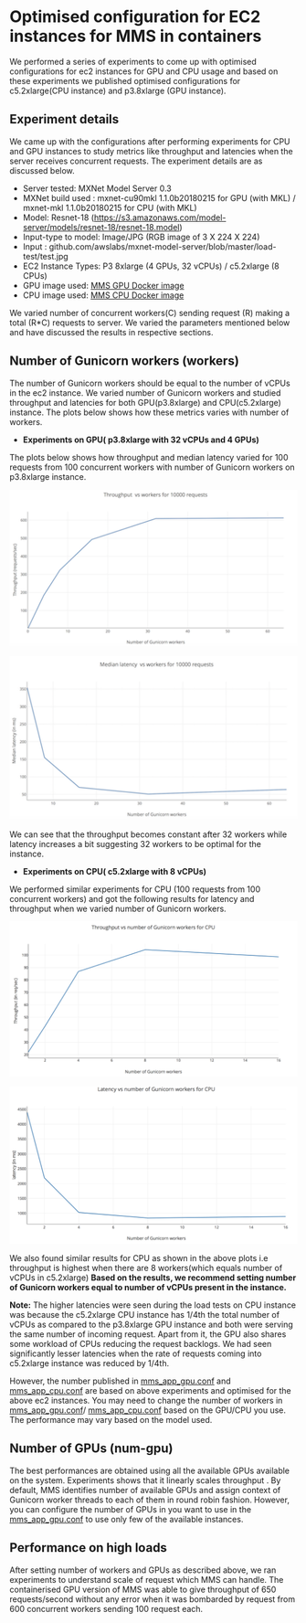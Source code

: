 # Optimised configuration for EC2 instances for MMS in containers
We performed a series of experiments to come up with optimised configurations for ec2 instances for GPU and CPU usage and based on these experiments we published optimised configurations for c5.2xlarge(CPU instance) and p3.8xlarge (GPU instance). 
## Experiment details
We came up with the configurations after performing experiments for CPU and GPU instances to study metrics like throughput and latencies when the server receives concurrent requests.  The experiment details are as discussed below.
* Server  tested: MXNet Model Server 0.3 
* MXNet build used : mxnet-cu90mkl 1.1.0b20180215 for GPU (with MKL) / mxnet-mkl 1.1.0b20180215 for CPU (with MKL)
* Model: Resnet-18 (https://s3.amazonaws.com/model-server/models/resnet-18/resnet-18.model)
* Input-type to model: Image/JPG (RGB image of 3 X 224 X 224)
* Input : github.com/awslabs/mxnet-model-server/blob/master/load-test/test.jpg
* EC2 Instance Types: P3 8xlarge (4 GPUs, 32 vCPUs) / c5.2xlarge (8 CPUs)
* GPU image used: [MMS GPU Docker image](https://hub.docker.com/r/awsdeeplearningteam/mms_gpu/)
* CPU image used: [MMS CPU Docker image](https://hub.docker.com/r/awsdeeplearningteam/mms_cpu/)


We varied number of concurrent workers(C) sending request (R) making a total (R*C) requests to server. We varied the parameters mentioned below and have discussed the results in respective sections.

## Number of Gunicorn workers (workers)
The number of Gunicorn workers should be equal to the number of vCPUs in the ec2 instance. We varied number of Gunicorn workers and studied throughput and latencies for both GPU(p3.8xlarge) and CPU(c5.2xlarge) instance. The plots below shows how these metrics varies with number of workers.

* **Experiments on GPU( p3.8xlarge with 32 vCPUs and 4 GPUs)**


The plots below shows how throughput and median latency varied for 100 requests from 100 concurrent workers with number of Gunicorn workers on p3.8xlarge instance. 


![GPU_throughput](./images/gpu_throughput.png)

![GPU_latency](./images/gpu_latency.png)

We can see that the throughput becomes constant after 32 workers while latency increases a bit suggesting 32 workers to be optimal for the instance.

* **Experiments on CPU( c5.2xlarge with 8 vCPUs)**

We performed similar experiments for CPU (100 requests from 100 concurrent workers) and got the following results for latency and throughput when we varied number of Gunicorn workers.

![CPU_throughput](./images/cpu_throughput.png)

![CPU_latency](./images/cpu_latency.png)

We also found similar results for CPU as shown in the above plots i.e throughput is highest when there are 8 workers(which equals number of vCPUs in c5.2xlarge)
**Based on the results, we recommend setting number of Gunicorn workers equal to number of vCPUs present in the instance.**

**Note:**  The higher latencies were seen during the load tests on CPU instance was because the c5.2xlarge CPU instance has 1/4th the total number of vCPUs as compared to the p3.8xlarge GPU instance and both were serving the same number of incoming request. Apart from it, the GPU also shares some workload of CPUs reducing the request backlogs. We had seen significantly lesser latencies when the rate of requests coming into c5.2xlarge instance was reduced by 1/4th.

However, the number published in [mms_app_gpu.conf](../docker/mms_app_gpu.conf) and [mms_app_cpu.conf](../docker/mms_app_cpu.conf)  are based on above experiments and optimised for the above ec2 instances. You may need to change the number of workers in [mms_app_gpu.conf](../docker/mms_app_gpu.conf)/ [mms_app_cpu.conf](../docker/mms_app_cpu.conf) based on the GPU/CPU you use. The performance may vary based on the model used.

## Number of GPUs (num-gpu)
The best performances are obtained using all the available GPUs available on the system. Experiments shows that it linearly scales throughput . By default, MMS identifies number of available GPUs and assign context of Gunicorn worker threads to each of them in round robin fashion. However, you can configure the number of GPUs in  you want to use in the [mms_app_gpu.conf](../docker/mms_app_gpu.conf) to use only few of the available instances.

## Performance on high loads 
After setting number of workers and GPUs as described above, we ran experiments to understand scale of request which MMS can handle. The containerised GPU version of MMS was able to give throughput of 650 requests/second without any error when it was bombarded by request from 600 concurrent workers sending 100 request each. 


